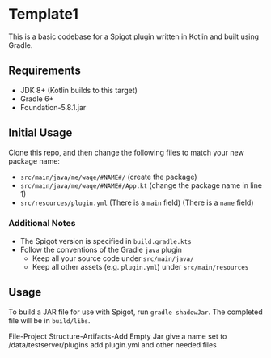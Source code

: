 # Template1
This is a basic codebase for a Spigot plugin written in Kotlin and built using Gradle.

## Requirements
- JDK 8+ (Kotlin builds to this target)
- Gradle 6+
- Foundation-5.8.1.jar

## Initial Usage
Clone this repo, and then change the following files to match your new package name:
- `src/main/java/me/waqe/#NAME#/` (create the package)
- `src/main/java/me/waqe/#NAME#/App.kt` (change the package name in line 1)
- `src/resources/plugin.yml` (There is a `main` field)
                             (There is a `name` field)

### Additional Notes
- The Spigot version is specified in `build.gradle.kts`
- Follow the conventions of the Gradle `java` plugin
  - Keep all your source code under `src/main/java/`
  - Keep all other assets (e.g. `plugin.yml`) under `src/main/resources`

## Usage
To build a JAR file for use with Spigot, run `gradle shadowJar`. The completed file will be in `build/libs`.

File-Project Structure-Artifacts-Add Empty Jar
    give a name
    set to /data/testserver/plugins
    add plugin.yml and other needed files
